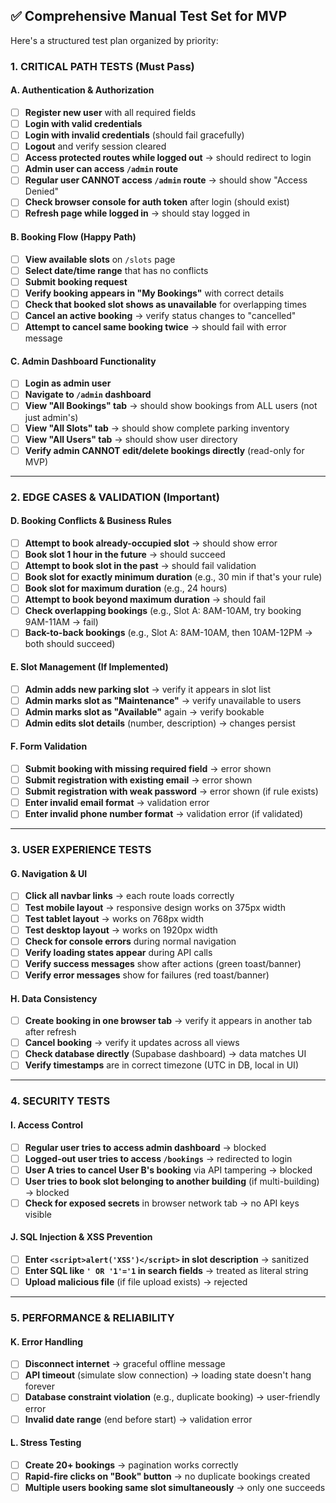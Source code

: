 ## ✅ **Comprehensive Manual Test Set for MVP**

Here's a structured test plan organized by priority:

### **1. CRITICAL PATH TESTS (Must Pass)**

#### **A. Authentication & Authorization**
- [ ] **Register new user** with all required fields
- [ ] **Login with valid credentials**
- [ ] **Login with invalid credentials** (should fail gracefully)
- [ ] **Logout** and verify session cleared
- [ ] **Access protected routes while logged out** → should redirect to login
- [ ] **Admin user can access `/admin` route**
- [ ] **Regular user CANNOT access `/admin` route** → should show "Access Denied"
- [ ] **Check browser console for auth token** after login (should exist)
- [ ] **Refresh page while logged in** → should stay logged in

#### **B. Booking Flow (Happy Path)**
- [ ] **View available slots** on `/slots` page
- [ ] **Select date/time range** that has no conflicts
- [ ] **Submit booking request**
- [ ] **Verify booking appears in "My Bookings"** with correct details
- [ ] **Check that booked slot shows as unavailable** for overlapping times
- [ ] **Cancel an active booking** → verify status changes to "cancelled"
- [ ] **Attempt to cancel same booking twice** → should fail with error message

#### **C. Admin Dashboard Functionality**
- [ ] **Login as admin user**
- [ ] **Navigate to `/admin` dashboard**
- [ ] **View "All Bookings" tab** → should show bookings from ALL users (not just admin's)
- [ ] **View "All Slots" tab** → should show complete parking inventory
- [ ] **View "All Users" tab** → should show user directory
- [ ] **Verify admin CANNOT edit/delete bookings directly** (read-only for MVP)

---

### **2. EDGE CASES & VALIDATION (Important)**

#### **D. Booking Conflicts & Business Rules**
- [ ] **Attempt to book already-occupied slot** → should show error
- [ ] **Book slot 1 hour in the future** → should succeed
- [ ] **Attempt to book slot in the past** → should fail validation
- [ ] **Book slot for exactly minimum duration** (e.g., 30 min if that's your rule)
- [ ] **Book slot for maximum duration** (e.g., 24 hours)
- [ ] **Attempt to book beyond maximum duration** → should fail
- [ ] **Check overlapping bookings** (e.g., Slot A: 8AM-10AM, try booking 9AM-11AM → fail)
- [ ] **Back-to-back bookings** (e.g., Slot A: 8AM-10AM, then 10AM-12PM → both should succeed)

#### **E. Slot Management (If Implemented)**
- [ ] **Admin adds new parking slot** → verify it appears in slot list
- [ ] **Admin marks slot as "Maintenance"** → verify unavailable to users
- [ ] **Admin marks slot as "Available"** again → verify bookable
- [ ] **Admin edits slot details** (number, description) → changes persist

#### **F. Form Validation**
- [ ] **Submit booking with missing required field** → error shown
- [ ] **Submit registration with existing email** → error shown
- [ ] **Submit registration with weak password** → error shown (if rule exists)
- [ ] **Enter invalid email format** → validation error
- [ ] **Enter invalid phone number format** → validation error (if validated)

---

### **3. USER EXPERIENCE TESTS**

#### **G. Navigation & UI**
- [ ] **Click all navbar links** → each route loads correctly
- [ ] **Test mobile layout** → responsive design works on 375px width
- [ ] **Test tablet layout** → works on 768px width
- [ ] **Test desktop layout** → works on 1920px width
- [ ] **Check for console errors** during normal navigation
- [ ] **Verify loading states appear** during API calls
- [ ] **Verify success messages** show after actions (green toast/banner)
- [ ] **Verify error messages** show for failures (red toast/banner)

#### **H. Data Consistency**
- [ ] **Create booking in one browser tab** → verify it appears in another tab after refresh
- [ ] **Cancel booking** → verify it updates across all views
- [ ] **Check database directly** (Supabase dashboard) → data matches UI
- [ ] **Verify timestamps** are in correct timezone (UTC in DB, local in UI)

---

### **4. SECURITY TESTS**

#### **I. Access Control**
- [ ] **Regular user tries to access admin dashboard** → blocked
- [ ] **Logged-out user tries to access `/bookings`** → redirected to login
- [ ] **User A tries to cancel User B's booking** via API tampering → blocked
- [ ] **User tries to book slot belonging to another building** (if multi-building) → blocked
- [ ] **Check for exposed secrets** in browser network tab → no API keys visible

#### **J. SQL Injection & XSS Prevention**
- [ ] **Enter `<script>alert('XSS')</script>` in slot description** → sanitized
- [ ] **Enter SQL like `' OR '1'='1` in search fields** → treated as literal string
- [ ] **Upload malicious file** (if file upload exists) → rejected

---

### **5. PERFORMANCE & RELIABILITY**

#### **K. Error Handling**
- [ ] **Disconnect internet** → graceful offline message
- [ ] **API timeout** (simulate slow connection) → loading state doesn't hang forever
- [ ] **Database constraint violation** (e.g., duplicate booking) → user-friendly error
- [ ] **Invalid date range** (end before start) → validation error

#### **L. Stress Testing**
- [ ] **Create 20+ bookings** → pagination works correctly
- [ ] **Rapid-fire clicks on "Book" button** → no duplicate bookings created
- [ ] **Multiple users booking same slot simultaneously** → only one succeeds
